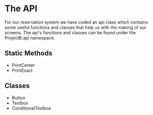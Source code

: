 # The API

For our reservation system we have coded an api class which contains some useful functions and classes
that help us with the making of our screens. The api's functions and classes can be found under 
the ProjectB.api namespace.

## Static Methods

- PrintCenter
- PrintExact

## Classes

- Button
- Textbox
- ConditionalTextbox
